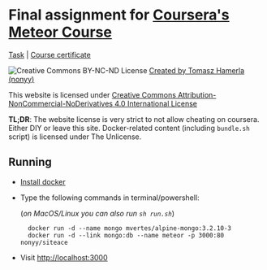# Final assignment for [Coursera's Meteor Course](https://www.coursera.org/learn/meteor-development/home/info)

[Task](CHALLENGE.md) | [Course certificate](https://www.coursera.org/account/accomplishments/verify/KGTCAERHWMAK)

![Creative Commons BY-NC-ND License](https://i.creativecommons.org/l/by-nc-nd/4.0/88x31.png) [Created by Tomasz Hamerla (nonyy)](https://linkedin.com/in/nonyy)

This website is licensed under [Creative Commons Attribution-NonCommercial-NoDerivatives 4.0 International License](http://creativecommons.org/licenses/by-nc-nd/4.0)

**TL;DR**: The website license is very strict to not allow cheating on coursera. Either DIY or leave this site.
Docker-related content (including `bundle.sh` script) is licensed under The Unlicense.

## Running

- [Install docker](https://docs.docker.com/engine/installation/)
- Type the following commands in terminal/powershell:

    (_on MacOS/Linux you can also run `sh run.sh`_)     

        docker run -d --name mongo mvertes/alpine-mongo:3.2.10-3
        docker run -d --link mongo:db --name meteor -p 3000:80 nonyy/siteace

- Visit [http://localhost:3000](http://localhost:3000)
